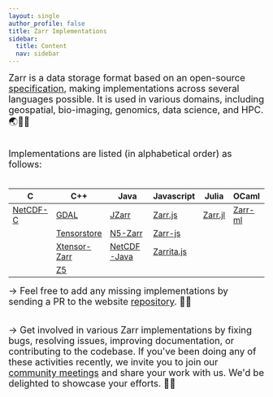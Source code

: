 ```yaml
---
layout: single
author_profile: false
title: Zarr Implementations
sidebar:
  title: Content
  nav: sidebar
---
```


<font size="4">
Zarr is a data storage format based on an open-source <a
href="https://zarr-specs.readthedocs.io/">specification</a>, making
implementations across several languages possible. It is used in various
domains, including geospatial, bio-imaging, genomics, data science, and HPC. 🌏🔬🧬<br><br>

Implementations are listed (in alphabetical order) as follows:<br><br> </font>

| C          | C++            | Java          | Javascript   | Julia     | OCaml     | Python        | R         | Rust      |
| ---------- | -------------- | ------------- | ------------ | --------- | --------- | ------------- | --------- | --------- |
| [NetCDF-C] | [GDAL]         | [JZarr]       | [Zarr.js]    | [Zarr.jl] | [Zarr-ml] | [Zarr-Python] | [Rarr]    | [Rust-N5] |
|            | [Tensorstore]  | [N5-Zarr]     | [Zarr-js]    |           |           | [Zarrita]     | [Pizzarr] | [Zarr]    |
|            | [Xtensor-Zarr] | [NetCDF-Java] | [Zarrita.js] |           |           |               |           | [Zarrs]   |
|            | [Z5]           |               |              |           |           |               |           |           |

[NetCDF-C]: https://github.com/Unidata/netcdf-c
[GDAL]: https://gdal.org/drivers/raster/zarr.html
[JZarr]: https://github.com/bcdev/jzarr
[Zarr.js]: https://github.com/gzuidhof/zarr.js
[Zarr.jl]: https://github.com/JuliaIO/Zarr.jl
[Zarr-Python]: https://github.com/zarr-developers/zarr-python
[Zarrita]: https://github.com/scalableminds/zarrita
[Rarr]: https://github.com/grimbough/Rarr
[Rust-N5]: https://github.com/aschampion/rust-n5
[Tensorstore]: https://github.com/google/tensorstore/
[N5-Zarr]: https://github.com/saalfeldlab/n5-zarr
[Zarr-js]: https://github.com/freeman-lab/zarr-js
[Zarr]: https://github.com/sci-rs/zarr
[Xtensor-Zarr]: https://github.com/xtensor-stack/xtensor-zarr
[NetCDF-Java]: https://github.com/Unidata/netcdf-java
[Z5]: https://github.com/constantinpape/z5
[Pizzarr]: https://keller-mark.github.io/pizzarr/
[Zarrs]: https://github.com/LDeakin/zarrs
[Zarrita.js]: https://github.com/manzt/zarrita.js
[Zarr-ml]: https://github.com/zoj613/zarr-ml

<font size="4">
→ Feel free to add any missing implementations by sending a PR to the website <a href="https://github.com/zarr-developers/zarr-developers.github.io/">repository</a>. 🤝🏻<br><br>

→ Get involved in various Zarr implementations by fixing bugs, resolving issues, improving documentation, or contributing to the codebase.
If you've been doing any of these activities recently, we invite you to join our <a href="https://zarr.dev/community-calls/">community meetings</a> and share your work with us. We'd be delighted to showcase your efforts. 💪🏻 </font>
